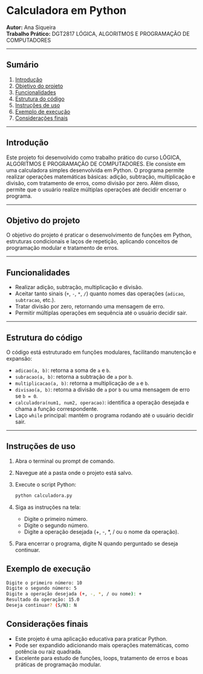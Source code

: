 # Calculadora em Python

**Autor:** Ana Siqueira  
**Trabalho Prático:** DGT2817 LÓGICA, ALGORITMOS E
PROGRAMAÇÃO DE COMPUTADORES

---

## Sumário
1. [Introdução](#introdução)  
2. [Objetivo do projeto](#objetivo-do-projeto)  
3. [Funcionalidades](#funcionalidades)  
4. [Estrutura do código](#estrutura-do-código)  
5. [Instruções de uso](#instruções-de-uso)  
6. [Exemplo de execução](#exemplo-de-execução)  
7. [Considerações finais](#considerações-finais)  

---

## Introdução
Este projeto foi desenvolvido como trabalho prático do curso LÓGICA, ALGORITMOS E PROGRAMAÇÃO DE COMPUTADORES. Ele consiste em uma calculadora simples desenvolvida em Python. O programa permite realizar operações matemáticas básicas: adição, subtração, multiplicação e divisão, com tratamento de erros, como divisão por zero. Além disso, permite que o usuário realize múltiplas operações até decidir encerrar o programa.

---

## Objetivo do projeto
O objetivo do projeto é praticar o desenvolvimento de funções em Python, estruturas condicionais e laços de repetição, aplicando conceitos de programação modular e tratamento de erros.

---

## Funcionalidades
- Realizar adição, subtração, multiplicação e divisão.  
- Aceitar tanto sinais (`+`, `-`, `*`, `/`) quanto nomes das operações (`adicao`, `subtracao`, etc.).  
- Tratar divisão por zero, retornando uma mensagem de erro.  
- Permitir múltiplas operações em sequência até o usuário decidir sair.

---

## Estrutura do código
O código está estruturado em funções modulares, facilitando manutenção e expansão:

- `adicao(a, b)`: retorna a soma de `a` e `b`.  
- `subracao(a, b)`: retorna a subtração de `a` por `b`.  
- `multiplicacao(a, b)`: retorna a multiplicação de `a` e `b`.  
- `divisao(a, b)`: retorna a divisão de `a` por `b` ou uma mensagem de erro se `b = 0`.  
- `calculadora(num1, num2, operacao)`: identifica a operação desejada e chama a função correspondente.  
- Laço `while` principal: mantém o programa rodando até o usuário decidir sair.

---

## Instruções de uso
1. Abra o terminal ou prompt de comando.  
2. Navegue até a pasta onde o projeto está salvo.  
3. Execute o script Python:  
   ```bash
   python calculadora.py
   ```
4. Siga as instruções na tela:
   
   - Digite o primeiro número.  
   - Digite o segundo número.  
   - Digite a operação desejada (+, -, *, / ou o nome da operação).  
5. Para encerrar o programa, digite N quando perguntado se deseja continuar.

## Exemplo de execução
   ```bash
   Digite o primeiro número: 10  
   Digite o segundo número: 5  
   Digite a operação desejada (+, -, *, / ou nome): +  
   Resultado da operação: 15.0  
   Deseja continuar? (S/N): N
   ```
## Considerações finais
- Este projeto é uma aplicação educativa para praticar Python.  
- Pode ser expandido adicionando mais operações matemáticas, como potência ou raiz quadrada.  
- Excelente para estudo de funções, loops, tratamento de erros e boas práticas de programação modular.
